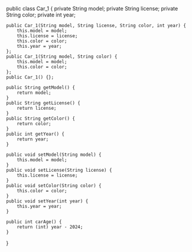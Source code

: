public class Car_1 {
    private String model;
    private String license;
    private String color;
    private int year;

    public Car_1(String model, String license, String color, int year) {
        this.model = model;
        this.license = license;
        this.color = color;
        this.year = year;
    };
    public Car_1(String model, String color) {
        this.model = model;
        this.color = color;
    };
    public Car_1() {};

    public String getModel() {
        return model;
    }
    public String getLicense() {
        return license;
    }
    public String getColor() {
        return color;
    }
    public int getYear() {
        return year;
    }

    public void setModel(String model) {
        this.model = model;
    }
    public void setLicense(String license) {
        this.license = license;
    }
    public void setColor(String color) {
        this.color = color;
    }
    public void setYear(int year) {
        this.year = year;
    }

    public int carAge() {
        return (int) year - 2024;
    }
}
